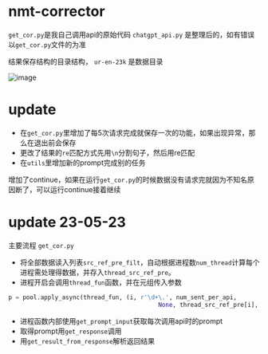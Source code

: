 # nmt-corrector
`get_cor.py`是我自己调用api的原始代码
`chatgpt_api.py` 是整理后的，如有错误以`get_cor.py`文件的为准

结果保存结构的目录结构， `ur-en-23k` 是数据目录

![image](https://user-images.githubusercontent.com/46342773/227868196-96fa696b-7d81-4939-b29e-823447601d9f.png)


# update

- 在`get_cor.py`里增加了每5次请求完成就保存一次的功能，如果出现异常，那么在退出前会保存
- 更改了结果的`re`匹配方式先用`\n`分割句子，然后用re匹配
- 在`utils`里增加新的prompt完成别的任务

增加了continue，如果在运行`get_cor.py`的时候数据没有请求完就因为不知名原因断了，可以运行continue接着继续

# update 23-05-23

主要流程 `get_cor.py`
- 将全部数据读入列表`src_ref_pre_filt`，自动根据进程数`num_thread`计算每个进程需处理得数据，并存入`thread_src_ref_pre`。
- 进程开启会调用`thread_fun`函数，并在元组传入参数
```python
p = pool.apply_async(thread_fun, (i, r'\d+\.', num_sent_per_api,
                                          None, thread_src_ref_pre[i], None))
```
- 进程函数内部使用`get_prompt_input`获取每次调用api时的prompt
- 取得prompt用`get_response`调用
- 用`get_result_from_response`解析返回结果
